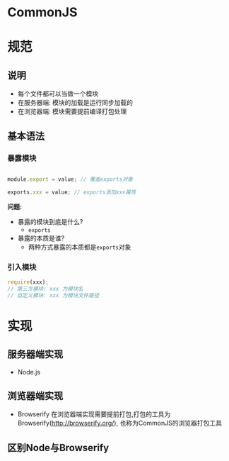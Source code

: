 # CommonJS
# 规范
## 说明
+ 每个文件都可以当做一个模块
+ 在服务器端: 模块的加载是运行同步加载的
+ 在浏览器端: 模块需要提前编译打包处理

## 基本语法
### 暴露模块 
```javascript

module.export = value; // 覆盖exports对象

exports.xxx = value; // exports添加xxx属性


```
**问题:**
+ 暴露的模块到底是什么?
    - `exports`
+ 暴露的本质是谁?
    - 两种方式暴露的本质都是`exports`对象


### 引入模块
```javascript
require(xxx);
// 第三方模块: xxx 为模块名
// 自定义模块: xxx 为模块文件路径
```


# 实现
## 服务器端实现
+ Node.js

## 浏览器端实现
+ Browserify
在浏览器端实现需要提前打包,打包的工具为Browserify(http://browserify.org/), 也称为CommonJS的浏览器打包工具

## 区别Node与Browserify

